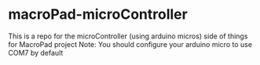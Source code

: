 # macroPad-microController
This is a repo for the microController (using arduino micros) side of things for MacroPad project
Note: You should configure your arduino micro to use COM7 by default

